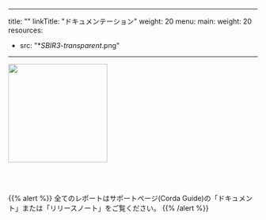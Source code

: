 
---
title: ""
linkTitle: "ドキュメンテーション"
weight: 20
menu:
  main:
    weight: 20
resources:
- src: "**SBIR3-transparent*.png"
---
<p>
<img src="SBIR3-transparent.png" style="height:200px"/>
</p><br/><br/>

{{% alert %}}
全てのレポートはサポートページ(Corda Guide)の「ドキュメント」または「リリースノート」をご覧ください。
{{% /alert %}}


